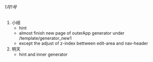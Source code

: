 ###### 1月1号 
1. 小结  
	* hint 
	* almost finish  new page of outerApp generator under /template/generator_new1 
  	* except the adjust of z-index bettween edit-area and nav-header 
2. 明天 
	* hint and inner generator 
	
